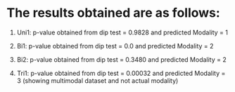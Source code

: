 # The results obtained are as follows: 

1. Uni1: p-value obtained from dip test = 0.9828 and predicted Modality = 1

2. Bi1: p-value obtained from dip test = 0.0 and predicted Modality = 2

3. Bi2: p-value obtained from dip test = 0.3480 and predicted Modality = 2

4. Tri1: p-value obtained from dip test = 0.00032 and predicted Modality = 3 (showing multimodal dataset and not actual modality)